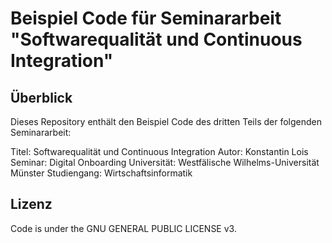 # Beispiel Code für Seminararbeit "Softwarequalität und Continuous Integration"

## Überblick
Dieses Repository enthält den Beispiel Code des dritten Teils der folgenden Seminararbeit:

Titel: Softwarequalität und Continuous Integration
Autor: Konstantin Lois
Seminar: Digital Onboarding
Universität: Westfälische Wilhelms-Universität Münster
Studiengang: Wirtschaftsinformatik

## Lizenz
Code is under the GNU GENERAL PUBLIC LICENSE v3.
